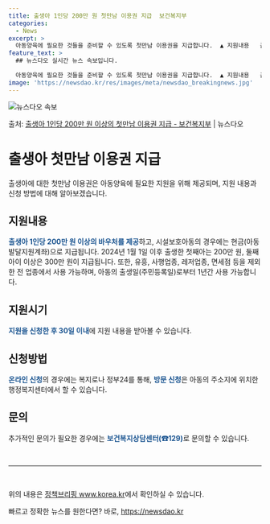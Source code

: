```yaml
---
title: 출생아 1인당 200만 원 첫만남 이용권 지급  보건복지부
categories:
  - News
excerpt: >
  아동양육에 필요한 것들을 준비할 수 있도록 첫만남 이용권을 지급합니다.  ▲ 지원내용   출생아 1인당 20…
feature_text: >
  ## 뉴스다오 실시간 뉴스 속보입니다.

  아동양육에 필요한 것들을 준비할 수 있도록 첫만남 이용권을 지급합니다.  ▲ 지원내용   출생아 1인당 20…
image: 'https://newsdao.kr/res/images/meta/newsdao_breakingnews.jpg'
---
```


![뉴스다오 속보](https://newsdao.kr/res/images/meta/newsdao_breakingnews.jpg)

<p>출처: <a href="https://newsdao.kr/3894" rel="dofollow">출생아 1인당 200만 원 이상의 첫만남 이용권 지급 - 보건복지부</a> | 뉴스다오</p>

<h1>출생아 첫만남 이용권 지급</h1>

<p data-ke-size="size16">출생아에 대한 첫만남 이용권은 아동양육에 필요한 지원을 위해 제공되며, 지원 내용과 신청 방법에 대해 알아보겠습니다.</p>

<h2 data-ke-size="size26">지원내용</h2>

<p><b><span style="color: #1a5490;">출생아 1인당 200만 원 이상의 바우처를 제공</span></b>하고, 시설보호아동의 경우에는 현금(아동발달지원계좌)으로 지급됩니다. 2024년 1월 1일 이후 출생한 첫째아는 200만 원, 둘째 아이 이상은 300만 원이 지급됩니다. 또한, 유흥, 사행업종, 레저업종, 면세점 등을 제외한 전 업종에서 사용 가능하며, 아동의 출생일(주민등록일)로부터 1년간 사용 가능합니다.</p>

<h2 data-ke-size="size26">지원시기</h2>

<p><b><span style="color: #1a5490;">지원을 신청한 후 30일 이내</span></b>에 지원 내용을 받아볼 수 있습니다.</p>

<h2 data-ke-size="size26">신청방법</h2>

<p><b><span style="color: #1a5490;">온라인 신청</span></b>의 경우에는 복지로나 정부24를 통해, <b><span style="color: #1a5490;">방문 신청</span></b>은 아동의 주소지에 위치한 행정복지센터에서 할 수 있습니다.</p>

<h2 data-ke-size="size26">문의</h2>

<p>추가적인 문의가 필요한 경우에는 <b><span style="color: #1a5490;">보건복지상담센터(☎129)</span></b>로 문의할 수 있습니다.</p>

<p data-ke-size="size16">&nbsp;</p>

<hr>

<p data-ke-size="size16">&nbsp;</p>

<p>위의 내용은 <a href="https://newsdao.kr/3894">정책브리핑 www.korea.kr</a>에서 확인하실 수 있습니다.</p> 

빠르고 정확한 뉴스를 원한다면? 바로, <a href="https://newsdao.kr" rel="dofollow">https://newsdao.kr</a>



